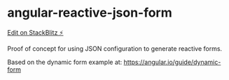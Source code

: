 # angular-reactive-json-form

[Edit on StackBlitz ⚡️](https://stackblitz.com/edit/angular-reactive-json-form)

Proof of concept for using JSON configuration to generate reactive forms.

Based on the dynamic form example at:
https://angular.io/guide/dynamic-form

